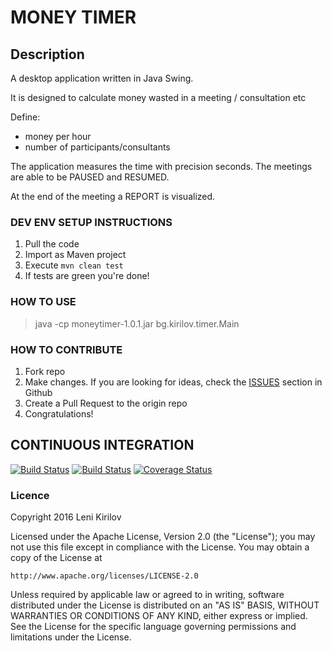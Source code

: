 # MONEY TIMER

## Description
A desktop application written in Java Swing.

It is designed to calculate money wasted in a meeting / consultation etc

Define:
- money per hour
- number of participants/consultants

The application measures the time with precision seconds.
The meetings are able to be PAUSED and RESUMED.

At the end of the meeting a REPORT is visualized.

### DEV ENV SETUP INSTRUCTIONS

1. Pull the code
2. Import as Maven project
3. Execute `mvn clean test`
4. If tests are green you're done!


### HOW TO USE

> java -cp moneytimer-1.0.1.jar bg.kirilov.timer.Main

### HOW TO CONTRIBUTE

1. Fork repo
2. Make changes. If you are looking for ideas, check the [ISSUES](ISSUES) section in Github
3. Create a Pull Request to the origin repo
4. Congratulations!


## CONTINUOUS INTEGRATION

[![Build Status](https://travis-ci.org/leni-kirilov/MoneyTimer.svg?branch=master)](https://travis-ci.org/leni-kirilov/MoneyTimer)
[![Build Status](https://drone.io/github.com/leni-kirilov/MoneyTimer/status.png)](https://drone.io/github.com/leni-kirilov/MoneyTimer/latest)
[![Coverage Status](https://img.shields.io/coveralls/leni-kirilov/MoneyTimer.svg)](https://coveralls.io/r/leni-kirilov/MoneyTimer?branch=master)

### Licence
Copyright 2016 Leni Kirilov

Licensed under the Apache License, Version 2.0 (the "License");
you may not use this file except in compliance with the License.
You may obtain a copy of the License at

    http://www.apache.org/licenses/LICENSE-2.0

Unless required by applicable law or agreed to in writing, software
distributed under the License is distributed on an "AS IS" BASIS,
WITHOUT WARRANTIES OR CONDITIONS OF ANY KIND, either express or implied.
See the License for the specific language governing permissions and
limitations under the License.